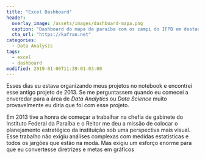 ```yaml
---
title: "Excel Dashboard"
header:
  overlay_image: /assets/images/dashboard-mapa.png
  caption: "Dashboard do mapa da paraíba com os campi do IFPB em destaque"
  cta_url: "https://kafran.net"
categories:
  - Data Analysis
tags:
  - excel
  - dashboard
modified: 2019-01-06T11:39:01-03:00
---
```


Esses dias eu estava organizando meus projetos no notebook e encontrei esse antigo projeto de 2013. Se me perguntassem quando eu comecei a enveredar para a área de _Data Analytics_ ou _Data Science_ muito provavelmente eu diria que foi com esse projeto.

Em 2013 tive a honra de começar a trabalhar na chefia de gabinete do Instituto Federal da Paraíba e o Reitor me deu a missão de colocar o planejamento estratégico da instituição sob uma perspectiva mais visual. Esse trabalho não exigiu análises complexas com medidas estatísticas e todos os jargões que estão na moda. Mas exigiu um esforço enorme para que eu convertesse diretrizes e metas em gráficos

